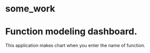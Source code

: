 # some_work
Function modeling dashboard.
============================

This application makes chart when you enter the name of function.
